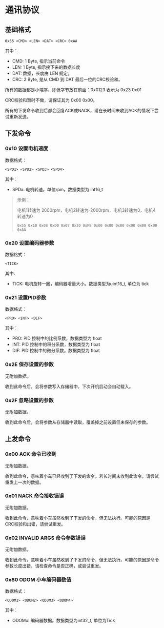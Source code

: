 # 通讯协议

## 基础格式

```
0x55 <CMD> <LEN> <DAT> <CRC> 0xAA
```

其中：
- CMD: 1 Byte, 指示当前命令
- LEN: 1 Byte, 指示接下来的数据长度
- DAT: 数据，长度由 LEN 规定。
- CRC: 2 Byte, 是从 CMD 到 DAT 最后一位的CRC校验和。

所有的数据都是小端序，即低字节放在前面：0x0123 表示为 0x23 0x01

CRC校验和暂时不做，请保证其为 0x00 0x00。

所有的下发命令收到后都会回复ACK或NACK，请在长时间未收到ACK的情况下尝试重新发送。

## 下发命令

### 0x10 设置电机速度

数据格式：

```
<SPD1> <SPD2> <SPD3> <SPD4>
```

其中：
- SPDx: 电机转速，单位rpm，数据类型为 int16_t

> 示例：
> 
> 电机1转速为 2000rpm，电机2转速为-2000rpm，电机3转速为0，电机4转速为0
>
> ```
> 0x55 0x10 0x08 0xD0 0x07 0x30 0xF8 0x00 0x00 0x00 0x00 0x00 0x00 0xAA
> ```
>

### 0x20 设置编码器参数

数据格式：

```
<TICK>
```

其中:
- TICK: 电机旋转一圈，编码器增量大小。数据类型为uint16_t, 单位为 tick

### 0x21 设置PID参数

数据格式：

```
<PRO> <INT> <DIF>
```

其中：

- PRO: PID 控制中的比例系数，数据类型为 float
- INT: PID 控制中的积分系数，数据类型为 float
- DIF: PID 控制中的微分系数，数据类型为 float

### 0x2E 保存设置的参数

无附加数据。

收到此命令后，会将参数写入存储器中，下次开机启动会自动载入。

### 0x2F 忽略设置的参数

无附加数据。

收到此命令后，会将参数从存储器中读取，覆盖掉之前设置但未保存的参数。

## 上发命令

### 0x00 ACK 命令已收到

无附加数据。

收到此命令，意味着小车已经收到了下发的命令。若长时间未收到此命令，请尝试重发上一次的数据。

### 0x01 NACK 命令接收错误

无附加数据。

收到此命令，意味着小车虽然收到了下发的命令，但无法执行。可能的原因是CRC校验和出错，请尝试重发。

### 0x02 INVALID ARGS 命令参数错误

无附加数据。

收到此命令，意味着小车虽然收到了下发的命令，但无法执行。可能的原因是命令参数长度出错，请检查命令是否正确，或尝试重发。

### 0x80 ODOM 小车编码器数值

数据格式：

```
<ODOM1> <ODOM2> <ODOM3> <ODOM4>
```

其中：
- ODOMx: 编码器数据。数据类型为int32_t, 单位为Tick

